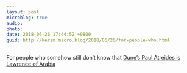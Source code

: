 ```yaml
---
layout: post
microblog: true
audio: 
photo: 
date: 2018-06-26 17:44:52 +0800
guid: http://kerim.micro.blog/2018/06/26/for-people-who.html
---
```

For people who somehow still don’t know that [Dune’s Paul Atreides is Lawrence of Arabia](https://imperialglobalexeter.com/2018/06/26/going-native-with-dunes-paul-atreides/)

